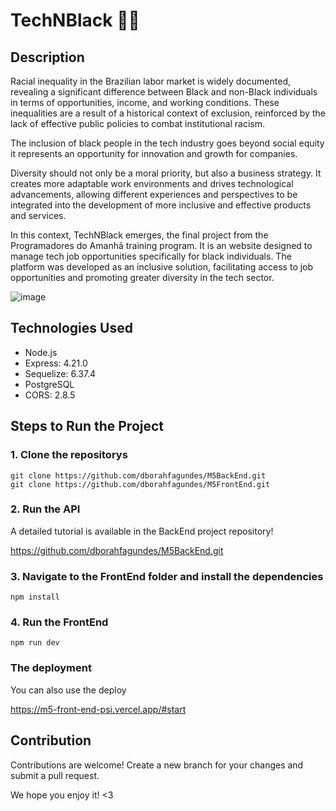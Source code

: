 # TechNBlack ✊🏿

## Description
Racial inequality in the Brazilian labor market is widely documented, revealing a significant difference between Black and non-Black individuals in terms of opportunities, income, and working conditions. These inequalities are a result of a historical context of exclusion, reinforced by the lack of effective public policies to combat institutional racism.

The inclusion of black people in the tech industry goes beyond social equity it represents an opportunity for innovation and growth for companies.

Diversity should not only be a moral priority, but also a business strategy. It creates more adaptable work environments and drives technological advancements, allowing different experiences and perspectives to be integrated into the development of more inclusive and effective products and services.

In this context, TechNBlack emerges, the final project from the Programadores do Amanhã training program. It is an website designed to manage tech job opportunities specifically for black individuals. The platform was developed as an inclusive solution, facilitating access to job opportunities and promoting greater diversity in the tech sector.

![image](https://github.com/user-attachments/assets/acfbb8ad-1b39-45a6-969e-726291a811e7)


## Technologies Used

* Node.js
* Express: 4.21.0
* Sequelize: 6.37.4
* PostgreSQL
* CORS: 2.8.5

## Steps to Run the Project

### 1. Clone the repositorys
```
git clone https://github.com/dborahfagundes/M5BackEnd.git
git clone https://github.com/dborahfagundes/M5FrontEnd.git
```
### 2. Run the API

A detailed tutorial is available in the BackEnd project repository!

https://github.com/dborahfagundes/M5BackEnd.git

### 3. Navigate to the FrontEnd folder and install the dependencies
```
npm install
```
### 4. Run the FrontEnd
```
npm run dev
```

### The deployment

You can also use the deploy

https://m5-front-end-psi.vercel.app/#start

## Contribution 

Contributions are welcome! Create a new branch for your changes and submit a pull request.

We hope you enjoy it! <3

